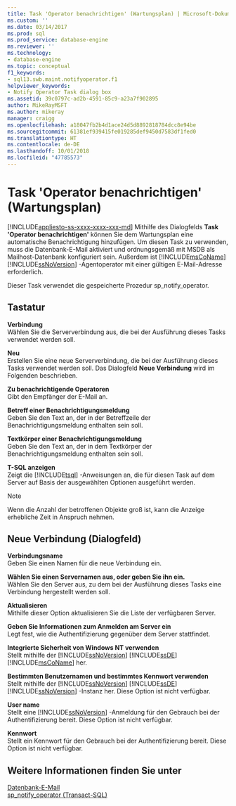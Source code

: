```yaml
---
title: Task 'Operator benachrichtigen' (Wartungsplan) | Microsoft-Dokumentation
ms.custom: ''
ms.date: 03/14/2017
ms.prod: sql
ms.prod_service: database-engine
ms.reviewer: ''
ms.technology:
- database-engine
ms.topic: conceptual
f1_keywords:
- sql13.swb.maint.notifyoperator.f1
helpviewer_keywords:
- Notify Operator Task dialog box
ms.assetid: 39c0797c-ad2b-4591-85c9-a23a7f902895
author: MikeRayMSFT
ms.author: mikeray
manager: craigg
ms.openlocfilehash: a18047fb2b4d1ace24d5d8892818784dcc8e94be
ms.sourcegitcommit: 61381ef939415fe019285def9450d7583df1fed0
ms.translationtype: HT
ms.contentlocale: de-DE
ms.lasthandoff: 10/01/2018
ms.locfileid: "47785573"
---
```

# <a name="notify-operator-task-maintenance-plan"></a>Task 'Operator benachrichtigen' (Wartungsplan)
[!INCLUDE[appliesto-ss-xxxx-xxxx-xxx-md](../../includes/appliesto-ss-xxxx-xxxx-xxx-md.md)]
  Mithilfe des Dialogfelds **Task 'Operator benachrichtigen'** können Sie dem Wartungsplan eine automatische Benachrichtigung hinzufügen. Um diesen Task zu verwenden, muss die Datenbank-E-Mail aktiviert und ordnungsgemäß mit MSDB als Mailhost-Datenbank konfiguriert sein. Außerdem ist [!INCLUDE[msCoName](../../includes/msconame-md.md)] [!INCLUDE[ssNoVersion](../../includes/ssnoversion-md.md)] -Agentoperator mit einer gültigen E-Mail-Adresse erforderlich.  
  
 Dieser Task verwendet die gespeicherte Prozedur sp_notify_operator.  
  
## <a name="options"></a>Tastatur  
 **Verbindung**  
 Wählen Sie die Serververbindung aus, die bei der Ausführung dieses Tasks verwendet werden soll.  
  
 **Neu**  
 Erstellen Sie eine neue Serververbindung, die bei der Ausführung dieses Tasks verwendet werden soll. Das Dialogfeld **Neue Verbindung** wird im Folgenden beschrieben.  
  
 **Zu benachrichtigende Operatoren**  
 Gibt den Empfänger der E-Mail an.  
  
 **Betreff einer Benachrichtigungsmeldung**  
 Geben Sie den Text an, der in der Betreffzeile der Benachrichtigungsmeldung enthalten sein soll.  
  
 **Textkörper einer Benachrichtigungsmeldung**  
 Geben Sie den Text an, der in dem Textkörper der Benachrichtigungsmeldung enthalten sein soll.  
  
 **T-SQL anzeigen**  
 Zeigt die [!INCLUDE[tsql](../../includes/tsql-md.md)] -Anweisungen an, die für diesen Task auf dem Server auf Basis der ausgewählten Optionen ausgeführt werden.  
  
> [!NOTE]  
>  Wenn die Anzahl der betroffenen Objekte groß ist, kann die Anzeige erhebliche Zeit in Anspruch nehmen.  
  
## <a name="new-connection-dialog-box"></a>Neue Verbindung (Dialogfeld)  
 **Verbindungsname**  
 Geben Sie einen Namen für die neue Verbindung ein.  
  
 **Wählen Sie einen Servernamen aus, oder geben Sie ihn ein.**  
 Wählen Sie den Server aus, zu dem bei der Ausführung dieses Tasks eine Verbindung hergestellt werden soll.  
  
 **Aktualisieren**  
 Mithilfe dieser Option aktualisieren Sie die Liste der verfügbaren Server.  
  
 **Geben Sie Informationen zum Anmelden am Server ein**  
 Legt fest, wie die Authentifizierung gegenüber dem Server stattfindet.  
  
 **Integrierte Sicherheit von Windows NT verwenden**  
 Stellt mithilfe der [!INCLUDE[ssNoVersion](../../includes/ssnoversion-md.md)] [!INCLUDE[ssDE](../../includes/ssde-md.md)]  [!INCLUDE[msCoName](../../includes/msconame-md.md)] her.  
  
 **Bestimmten Benutzernamen und bestimmtes Kennwort verwenden**  
 Stellt mithilfe der [!INCLUDE[ssNoVersion](../../includes/ssnoversion-md.md)] [!INCLUDE[ssDE](../../includes/ssde-md.md)]  [!INCLUDE[ssNoVersion](../../includes/ssnoversion-md.md)] -Instanz her. Diese Option ist nicht verfügbar.  
  
 **User name**  
 Stellt eine [!INCLUDE[ssNoVersion](../../includes/ssnoversion-md.md)] -Anmeldung für den Gebrauch bei der Authentifizierung bereit. Diese Option ist nicht verfügbar.  
  
 **Kennwort**  
 Stellt ein Kennwort für den Gebrauch bei der Authentifizierung bereit. Diese Option ist nicht verfügbar.  
  
## <a name="see-also"></a>Weitere Informationen finden Sie unter  
 [Datenbank-E-Mail](../../relational-databases/database-mail/database-mail.md)   
 [sp_notify_operator &#40;Transact-SQL&#41;](../../relational-databases/system-stored-procedures/sp-notify-operator-transact-sql.md)  
  
  
